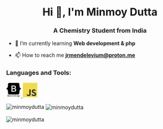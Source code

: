 <h1 align="center">Hi 👋, I'm Minmoy Dutta</h1>
<h3 align="center">A Chemistry Student from India</h3>



- 🌱 I’m currently learning **Web development & php**

- 📫 How to reach me **jrmendelevium@proton.me**

<p align="left">
</p>

<h3 align="left">Languages and Tools:</h3>
<p align="left"> <a href="https://getbootstrap.com" target="_blank" rel="noreferrer"> <img src="https://raw.githubusercontent.com/devicons/devicon/master/icons/bootstrap/bootstrap-plain-wordmark.svg" alt="bootstrap" width="40" height="40"/> </a> <a href="https://developer.mozilla.org/en-US/docs/Web/JavaScript" target="_blank" rel="noreferrer"> <img src="https://raw.githubusercontent.com/devicons/devicon/master/icons/javascript/javascript-original.svg" alt="javascript" width="40" height="40"/> </a> </p>

<p><img align="left" src="https://github-readme-stats.vercel.app/api/top-langs?username=minmoydutta&show_icons=true&locale=en&layout=compact" alt="minmoydutta" /></p>

<p>&nbsp;<img align="center" src="https://github-readme-stats.vercel.app/api?username=minmoydutta&show_icons=true&locale=en" alt="minmoydutta" /></p>

<p><img align="center" src="https://github-readme-streak-stats.herokuapp.com/?user=minmoydutta&" alt="minmoydutta" /></p>
